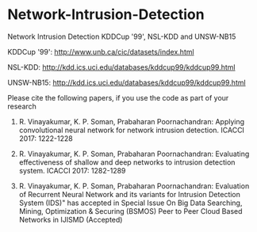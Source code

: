 # Network-Intrusion-Detection
Network Intrusion Detection KDDCup '99', NSL-KDD and UNSW-NB15

KDDCup '99': http://www.unb.ca/cic/datasets/index.html

NSL-KDD: http://kdd.ics.uci.edu/databases/kddcup99/kddcup99.html

UNSW-NB15: http://kdd.ics.uci.edu/databases/kddcup99/kddcup99.html

Please cite the following papers, if you use the code as part of your research

1. R. Vinayakumar, K. P. Soman, Prabaharan Poornachandran:
Applying convolutional neural network for network intrusion detection. ICACCI 2017: 1222-1228

2. R. Vinayakumar, K. P. Soman, Prabaharan Poornachandran:
Evaluating effectiveness of shallow and deep networks to intrusion detection system. ICACCI 2017: 1282-1289

3. R. Vinayakumar, K. P. Soman, Prabaharan Poornachandran: Evaluation of Recurrent Neural Network and its variants for Intrusion Detection System (IDS)" has accepted in Special Issue On Big Data Searching, Mining, Optimization & Securing (BSMOS) Peer to Peer Cloud Based Networks in IJISMD (Accepted)
